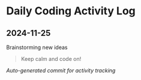 # Daily Coding Activity Log

## 2024-11-25

Brainstorming new ideas

> Keep calm and code on!

*Auto-generated commit for activity tracking*

